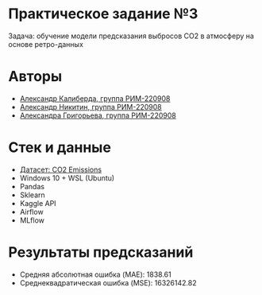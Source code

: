 # Практическое задание №3
Задача: обучение модели предсказания выбросов CO2 в атмосферу на основе ретро-данных

# Авторы
* [Александр Калиберда, группа РИМ-220908](https://github.com/computer-gibs)
* [Александр Никитин, группа РИМ-220908](https://github.com/AleksNikitin24)
* [Александра Григорьева, группа РИМ-220908](https://github.com/grigorieva0)

# Стек и данные
* [Датасет: CO2 Emissions](https://www.kaggle.com/datasets/ulrikthygepedersen/co2-emissions-by-country)
* Windows 10 + WSL (Ubuntu)
* Pandas
* Sklearn
* Kaggle API
* Airflow
* MLflow

# Результаты предсказаний
* Средняя абсолютная ошибка (MAE): 1838.61
* Среднеквадратическая ошибка (MSE): 16326142.82
